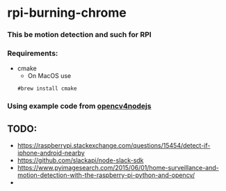 # rpi-burning-chrome

### This be motion detection and such for RPI

### Requirements:
 - cmake
    - On MacOS use
    ```
    #brew install cmake
    ```


### Using example code from [opencv4nodejs](https://github.com/justadudewhohacks/opencv4nodejs)

## TODO:
 - https://raspberrypi.stackexchange.com/questions/15454/detect-if-iphone-android-nearby
 - https://github.com/slackapi/node-slack-sdk
 - https://www.pyimagesearch.com/2015/06/01/home-surveillance-and-motion-detection-with-the-raspberry-pi-python-and-opencv/
 -  